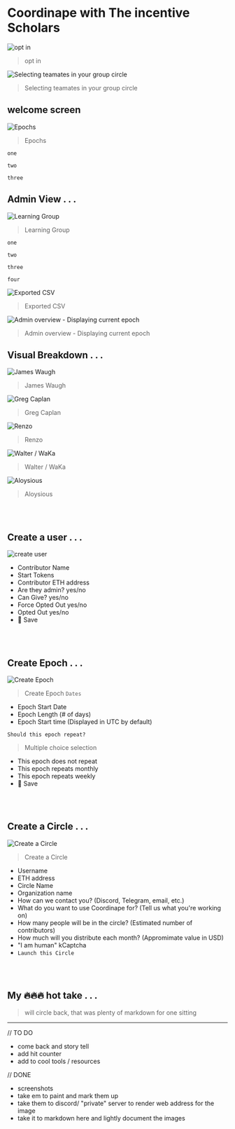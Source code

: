 # Coordinape with The incentive Scholars

![opt in](https://cdn.discordapp.com/attachments/932083316880965703/932083485848518726/unknown.png)
> opt in

![Selecting teamates in your group circle](https://cdn.discordapp.com/attachments/932083316880965703/932404944051503154/unknown.png)
> Selecting teamates in your group circle

## welcome screen 

![Epochs](https://cdn.discordapp.com/attachments/932083316880965703/932406750005583892/unknown.png)
> Epochs

`one`

`two`

`three`


## Admin View . . .  
![Learning Group](https://cdn.discordapp.com/attachments/932083316880965703/932404172471537724/unknown.png)
> Learning Group

`one`

`two`

`three`

`four`

![Exported CSV](https://cdn.discordapp.com/attachments/932083316880965703/932403187594448906/unknown.png)
> Exported CSV

![Admin overview - Displaying current epoch](https://cdn.discordapp.com/attachments/932083316880965703/932099958130216981/unknown.png)
> Admin overview - Displaying current epoch 

## Visual Breakdown . . . 
![James Waugh](https://cdn.discordapp.com/attachments/932083316880965703/932400339129360404/unknown.png)
> James Waugh

![Greg Caplan](https://cdn.discordapp.com/attachments/932083316880965703/932400795423506522/unknown.png)
> Greg Caplan

![Renzo](https://cdn.discordapp.com/attachments/932083316880965703/932401270399041566/unknown.png)
> Renzo

![Walter / WaKa](https://cdn.discordapp.com/attachments/932083316880965703/932401709047754822/unknown.png)
> Walter / WaKa

![Aloysious](https://cdn.discordapp.com/attachments/932083316880965703/932402273533968494/unknown.png)
> Aloysious

<br>
<br>

## Create a user . . .
![create user](https://cdn.discordapp.com/attachments/932083316880965703/932084707099832320/unknown.png)

+ Contributor Name 
+ Start Tokens
+ Contributor ETH address
+ Are they admin? yes/no
+ Can Give? yes/no
+ Force Opted Out yes/no
+ Opted Out yes/no
+ 💾 Save

<br>
<br>

## Create Epoch . . .
![Create Epoch](https://cdn.discordapp.com/attachments/932083316880965703/932084837429411850/unknown.png)
> Create Epoch
`Dates` 

+ Epoch Start Date  
+  Epoch Length (# of days)
+ Epoch Start time (Displayed in UTC by default)

`Should this epoch repeat?`

> Multiple choice selection
+  This epoch does not repeat
+ This epoch repeats monthly 
+ This epoch repeats weekly
+ 💾 Save

<br>
<br>

## Create a Circle . . . 
![Create a Circle](https://cdn.discordapp.com/attachments/932083316880965703/932085028471595059/unknown.png)
> Create a Circle
+ Username
+ ETH address
+ Circle Name
+ Organization name
+ How can we contact you? (Discord, Telegram, email, etc.)
+ What do you want to use Coordinape for? (Tell us what you're working on)
+ How many people will be in the circle? (Estimated number of contributors)
+ How much will you distribute each month? (Appromimate value in USD)
+ "I am human" kCaptcha
+ `Launch this Circle`

<br>
<br>

## My 🔥🔥🔥 hot take . . .
> will circle back, that was plenty of markdown for one sitting

___

// TO DO 
+ come back and story tell
+ add hit counter
+ add to cool tools / resources

// DONE
+ screenshots
+ take em to paint and mark them up 
+ take them to discord/ "private" server to render web address for the image
+ take it to markdown here and lightly document the images 

